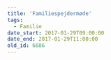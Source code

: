 ```yaml
---
title: 'Familiespejdermøde'
tags:
  - Familie
date_start: 2017-01-29T09:00:00
date_end: 2017-01-29T11:00:00
old_id: 6686
---
```

